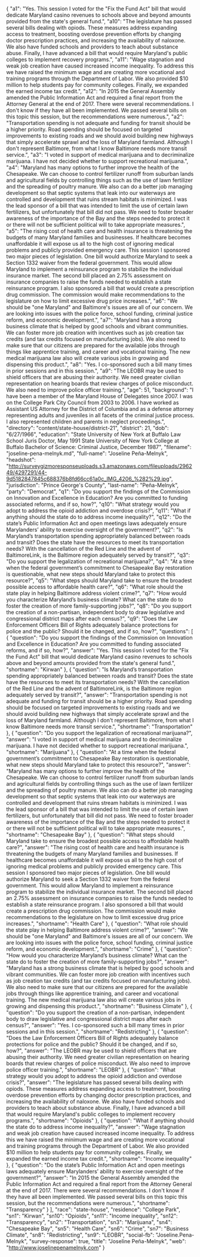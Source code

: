 {
  "a1": "Yes.  This session I voted for the \"Fix the Fund Act\" bill that would dedicate Maryland casino revenues to schools above and beyond amounts provided from the state's general fund.",
  "a10": "The legislature has passed several bills dealing with opiods.  These measures address expanding access to treatment, boosting overdose prevention efforts by changing doctor prescription practices, and increasing the availability of naloxone.  We also have funded schools and providers to teach about substance abuse.  Finally, I have advanced a bill that would require Maryland's public colleges to implement recovery programs.",
  "a11": "Wage stagnation and weak job creation have caused increased income inequality.  To address this we have raised the minimum wage and are creating more vocational and training programs through the Department of Labor.  We also provided $10 million to help students pay for community colleges.  Finally, we expanded the earned income tax credit.",
  "a12": "In 2015 the General Assembly amended the Public Information Act and required a final report from the Attorney General at the end of 2017.  There were several recommendations.  I don't know if they have all been implemented.  We passed several bills on this topic this session, but the recommendations were numerous.",
  "a2": "Transportation spending is not adequate and funding for transit should be a higher priority.  Road spending should be focused on targeted improvements to existing roads and we should avoid building new highways that simply accelerate sprawl and the loss of Maryland farmland.   Although I don't represent Baltimore, from what I know Baltimore needs more transit service.",
  "a3": "I voted in support of medical marijuana and to decriminalize marijuana.  I have not decided whether to support recreational marijuana.",
  "a4": "Maryland has many options to further improve the health of the Chesapeake.  We can choose to control fertilizer runoff from suburban lands and agricultural fields by controlling things such as the use of lawn fertilizer and the spreading of poultry manure.  We also can do a better job managing development so that septic systems that leak into our waterways are controlled and development that ruins stream habitats is minimized.  I was the lead sponsor of a bill that was intended to limit the use of certain lawn fertilizers, but unfortunately that bill did not pass.  We need to foster broader awareness of the importance of the Bay and the steps needed to protect it or there will not be sufficient political will to take appropriate measures.",
  "a5": "The rising cost of health care and health insurance is threatening the budgets of many Maryland families and businesses.  If healthcare becomes unaffordable it will expose us all to the high cost of ignoring medical problems and publicly provided emergency care.  This session I sponsored two major pieces of legislation.  One bill would authorize Maryland to seek a Section 1332 waiver from the federal government.  This would allow Maryland to implement a reinsurance program to stabilize the individual insurance market.  The second bill placed an 2.75% assessment on insurance companies to raise the funds needed to establish a state reinsurance program.   I also sponsored a bill that would create a prescription drug commission.  The commission would make recommendations to the legislature on how to limit excessive drug price increases.",
  "a6": "We should be \"one Maryland\" and Baltimore's issues are all of our concern.  We are looking into issues with the police force, school funding, criminal justice reform, and economic development.",
  "a7": "Maryland has a strong business climate that is helped by good schools and vibrant communities.  We can foster more job creation with incentives such as job creation tax credits (and tax credits focused on manufacturing jobs).  We also need to make sure that our citizens are prepared for the available jobs through things like apprentice training, and career and vocational training.   The new medical marijuana law also will create various jobs in growing and dispensing this product.",
  "a8": "Yes.  I co-sponsored such a bill many times in prior sessions and in this session.",
  "a9": "The LEOBR may be used to shield officers that are abusing their authority.  We need greater civilian representation on hearing boards that review charges of police misconduct.  We also need to improve police officer training.",
  "age": 51,
  "background": "I have been a member of the Maryland House of Delegates since 2007.  I was on the College Park City Council from 2003 to 2006. I have worked as Assistant US Attorney for the District of Columbia and as a defense attorney representing adults and juveniles in all facets of the criminal justice process.  I also represented children and parents in neglect proceedings.",
  "directory": "content/state-house/district-21",
  "district": 21,
  "dob": "6/27/1966",
  "education": "State University of New York at Buffalo Law School Juris Doctor, May 1991   State University of New York College at Buffalo Bachelor of Science: Criminal Justice, December 1987",
  "filename": "joseline-pena-melnyk.md",
  "full-name": "Joseline Peña-Melnyk",
  "headshot": "http://surveygizmoresponseuploads.s3.amazonaws.com/fileuploads/296249/4297291/44-9d5182847845c688376b8fd66cc61a0c_IMG_4206_%282%29.jpg",
  "jurisdiction": "Prince George's County",
  "last-name": "Peña-Melnyk",
  "party": "Democrat",
  "q1": "Do you support the findings of the Commission on Innovation and Excellence in Education? Are you committed to funding associated reforms, and if so, how?",
  "q10": "What strategy would you adopt to address the opioid addiction and overdose crisis?",
  "q11": "What if anything should the state do to address income inequality?",
  "q12": "Do the state’s Public Information Act and open meetings laws adequately ensure Marylanders’ ability to exercise oversight of the government?",
  "q2": "Is Maryland’s transportation spending appropriately balanced between roads and transit? Does the state have the resources to meet its transportation needs? With the cancellation of the Red Line and the advent of BaltimoreLink, is the Baltimore region adequately served by transit?",
  "q3": "Do you support the legalization of recreational marijuana?",
  "q4": "At a time when the federal government’s commitment to Chesapeake Bay restoration is questionable, what new steps should Maryland take to protect this resource?",
  "q5": "What steps should Maryland take to ensure the broadest possible access to affordable health care?",
  "q6": "What role should the state play in helping Baltimore address violent crime?",
  "q7": "How would you characterize Maryland’s business climate? What can the state do to foster the creation of more family-supporting jobs?",
  "q8": "Do you support the creation of a non-partisan, independent body to draw legislative and congressional district maps after each census?",
  "q9": "Does the Law Enforcement Officers Bill of Rights adequately balance protections for police and the public? Should it be changed, and if so, how?",
  "questions": [
    {
      "question": "Do you support the findings of the Commission on Innovation and Excellence in Education? Are you committed to funding associated reforms, and if so, how?",
      "answer": "Yes.  This session I voted for the \"Fix the Fund Act\" bill that would dedicate Maryland casino revenues to schools above and beyond amounts provided from the state's general fund.",
      "shortname": "Kirwan"
    },
    {
      "question": "Is Maryland’s transportation spending appropriately balanced between roads and transit? Does the state have the resources to meet its transportation needs? With the cancellation of the Red Line and the advent of BaltimoreLink, is the Baltimore region adequately served by transit?",
      "answer": "Transportation spending is not adequate and funding for transit should be a higher priority.  Road spending should be focused on targeted improvements to existing roads and we should avoid building new highways that simply accelerate sprawl and the loss of Maryland farmland.   Although I don't represent Baltimore, from what I know Baltimore needs more transit service.",
      "shortname": "Transportation"
    },
    {
      "question": "Do you support the legalization of recreational marijuana?",
      "answer": "I voted in support of medical marijuana and to decriminalize marijuana.  I have not decided whether to support recreational marijuana.",
      "shortname": "Marijuana"
    },
    {
      "question": "At a time when the federal government’s commitment to Chesapeake Bay restoration is questionable, what new steps should Maryland take to protect this resource?",
      "answer": "Maryland has many options to further improve the health of the Chesapeake.  We can choose to control fertilizer runoff from suburban lands and agricultural fields by controlling things such as the use of lawn fertilizer and the spreading of poultry manure.  We also can do a better job managing development so that septic systems that leak into our waterways are controlled and development that ruins stream habitats is minimized.  I was the lead sponsor of a bill that was intended to limit the use of certain lawn fertilizers, but unfortunately that bill did not pass.  We need to foster broader awareness of the importance of the Bay and the steps needed to protect it or there will not be sufficient political will to take appropriate measures.",
      "shortname": "Chesapeake Bay"
    },
    {
      "question": "What steps should Maryland take to ensure the broadest possible access to affordable health care?",
      "answer": "The rising cost of health care and health insurance is threatening the budgets of many Maryland families and businesses.  If healthcare becomes unaffordable it will expose us all to the high cost of ignoring medical problems and publicly provided emergency care.  This session I sponsored two major pieces of legislation.  One bill would authorize Maryland to seek a Section 1332 waiver from the federal government.  This would allow Maryland to implement a reinsurance program to stabilize the individual insurance market.  The second bill placed an 2.75% assessment on insurance companies to raise the funds needed to establish a state reinsurance program.   I also sponsored a bill that would create a prescription drug commission.  The commission would make recommendations to the legislature on how to limit excessive drug price increases.",
      "shortname": "Health Care"
    },
    {
      "question": "What role should the state play in helping Baltimore address violent crime?",
      "answer": "We should be \"one Maryland\" and Baltimore's issues are all of our concern.  We are looking into issues with the police force, school funding, criminal justice reform, and economic development.",
      "shortname": "Crime"
    },
    {
      "question": "How would you characterize Maryland’s business climate? What can the state do to foster the creation of more family-supporting jobs?",
      "answer": "Maryland has a strong business climate that is helped by good schools and vibrant communities.  We can foster more job creation with incentives such as job creation tax credits (and tax credits focused on manufacturing jobs).  We also need to make sure that our citizens are prepared for the available jobs through things like apprentice training, and career and vocational training.   The new medical marijuana law also will create various jobs in growing and dispensing this product.",
      "shortname": "Business Climate"
    },
    {
      "question": "Do you support the creation of a non-partisan, independent body to draw legislative and congressional district maps after each census?",
      "answer": "Yes.  I co-sponsored such a bill many times in prior sessions and in this session.",
      "shortname": "Redistricting"
    },
    {
      "question": "Does the Law Enforcement Officers Bill of Rights adequately balance protections for police and the public? Should it be changed, and if so, how?",
      "answer": "The LEOBR may be used to shield officers that are abusing their authority.  We need greater civilian representation on hearing boards that review charges of police misconduct.  We also need to improve police officer training.",
      "shortname": "LEOBR"
    },
    {
      "question": "What strategy would you adopt to address the opioid addiction and overdose crisis?",
      "answer": "The legislature has passed several bills dealing with opiods.  These measures address expanding access to treatment, boosting overdose prevention efforts by changing doctor prescription practices, and increasing the availability of naloxone.  We also have funded schools and providers to teach about substance abuse.  Finally, I have advanced a bill that would require Maryland's public colleges to implement recovery programs.",
      "shortname": "Opioids"
    },
    {
      "question": "What if anything should the state do to address income inequality?",
      "answer": "Wage stagnation and weak job creation have caused increased income inequality.  To address this we have raised the minimum wage and are creating more vocational and training programs through the Department of Labor.  We also provided $10 million to help students pay for community colleges.  Finally, we expanded the earned income tax credit.",
      "shortname": "Income inequality"
    },
    {
      "question": "Do the state’s Public Information Act and open meetings laws adequately ensure Marylanders’ ability to exercise oversight of the government?",
      "answer": "In 2015 the General Assembly amended the Public Information Act and required a final report from the Attorney General at the end of 2017.  There were several recommendations.  I don't know if they have all been implemented.  We passed several bills on this topic this session, but the recommendations were numerous.",
      "shortname": "Transparency"
    }
  ],
  "race": "state-house",
  "residence": "College Park",
  "sn1": "Kirwan",
  "sn10": "Opioids",
  "sn11": "Income inequality",
  "sn12": "Transparency",
  "sn2": "Transportation",
  "sn3": "Marijuana",
  "sn4": "Chesapeake Bay",
  "sn5": "Health Care",
  "sn6": "Crime",
  "sn7": "Business Climate",
  "sn8": "Redistricting",
  "sn9": "LEOBR",
  "social-fb": "Joseline.Pena-Melnyk",
  "survey-response": true,
  "title": "Joseline Peña-Melnyk",
  "web": "http://www.joselinepenamelnyk.com"
}

